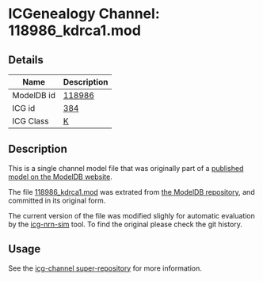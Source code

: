 # ICGenealogy Channel: 118986\_kdrca1.mod

## Details

Name | Description
---- | -----------
ModelDB id | [118986](http://senselab.med.yale.edu/ModelDB/ShowModel.cshtml?model=118986)
ICG id | [384](http://icg.neurotheory.ox.ac.uk/channels/1/384)
ICG Class | [K](http://icg.neurotheory.ox.ac.uk/channels/1)

## Description

This is a single channel model file that was originally part of a [published model on the ModelDB website](http://senselab.med.yale.edu/ModelDB/ShowModel.cshtml?model=118986).


The file [118986\_kdrca1.mod](118986_kdrca1.mod) was extrated from [the ModelDB repository](http://senselab.med.yale.edu/ModelDB/ShowModel.cshtml?model=118986), and committed in its original form.

The current version of the file was modified slighly for automatic evaluation by the [icg-nrn-sim](https://github.com/icgenealogy/icg-nrn-sim) tool. To find the original please check the git history.


## Usage

See the [icg-channel super-repository](https://github.com/icgenealogy/icg-channels) for more information.